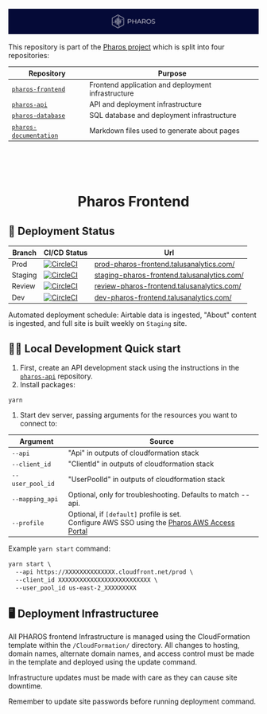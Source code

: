 [![Pharos](https://github.com/viralemergence/pharos-frontend/blob/prod/diagrams/pharos-banner.png)](https://pharos.viralemergence.org/)

This repository is part of the [Pharos project](https://pharos.viralemergence.org/)
which is split into four repositories:

| Repository                                                                       | Purpose                                            |
| -------------------------------------------------------------------------------- | -------------------------------------------------- |
| [`pharos-frontend`](https://github.com/viralemergence/pharos-frontend)           | Frontend application and deployment infrastructure |
| [`pharos-api`](https://github.com/viralemergence/pharos-api)                     | API and deployment infrastructure                  |
| [`pharos-database`](https://github.com/viralemergence/pharos-database)           | SQL database and deployment infrastructure         |
| [`pharos-documentation`](https://github.com/viralemergence/pharos-documentation) | Markdown files used to generate about pages        |

<br>
<br>
<br>
<h1 align="center">
  Pharos Frontend
</h1>

## 🚀 Deployment Status

| Branch  | CI/CD Status                                                                                                                                                                                                                                                                       | Url                                                                                                |
| ------- | ---------------------------------------------------------------------------------------------------------------------------------------------------------------------------------------------------------------------------------------------------------------------------------- | -------------------------------------------------------------------------------------------------- |
| Prod    | [![CircleCI](https://dl.circleci.com/status-badge/img/gh/talus-analytics-bus/pharos-frontend/tree/prod.svg?style=svg&circle-token=3adbf3c5aa0bc15ad4f90f724a9c4b7b52bbb6b7)](https://dl.circleci.com/status-badge/redirect/gh/talus-analytics-bus/pharos-frontend/tree/prod)       | [prod-pharos-frontend.talusanalytics.com/](https://prod-pharos-frontend.talusanalytics.com/)       |
| Staging | [![CircleCI](https://dl.circleci.com/status-badge/img/gh/talus-analytics-bus/pharos-frontend/tree/staging.svg?style=svg&circle-token=3adbf3c5aa0bc15ad4f90f724a9c4b7b52bbb6b7)](https://dl.circleci.com/status-badge/redirect/gh/talus-analytics-bus/pharos-frontend/tree/staging) | [staging-pharos-frontend.talusanalytics.com/](https://staging-pharos-frontend.talusanalytics.com/) |
| Review  | [![CircleCI](https://dl.circleci.com/status-badge/img/gh/talus-analytics-bus/pharos-frontend/tree/review.svg?style=svg&circle-token=3adbf3c5aa0bc15ad4f90f724a9c4b7b52bbb6b7)](https://dl.circleci.com/status-badge/redirect/gh/talus-analytics-bus/pharos-frontend/tree/review)   | [review-pharos-frontend.talusanalytics.com/](https://review-pharos-frontend.talusanalytics.com/)   |
| Dev     | [![CircleCI](https://dl.circleci.com/status-badge/img/gh/talus-analytics-bus/pharos-frontend/tree/dev.svg?style=svg&circle-token=3adbf3c5aa0bc15ad4f90f724a9c4b7b52bbb6b7)](https://dl.circleci.com/status-badge/redirect/gh/talus-analytics-bus/pharos-frontend/tree/dev)         | [dev-pharos-frontend.talusanalytics.com/](https://dev-pharos-frontend.talusanalytics.com/)         |

Automated deployment schedule: Airtable data is ingested, "About" content is ingested, and full site is built weekly on `Staging` site.

## 👩‍💻 Local Development Quick start

1. First, create an API development stack using the instructions in the [`pharos-api`](https://github.com/viralemergence/pharos-api) repository.
1. Install packages:

```
yarn
```

1. Start dev server, passing arguments for the resources you want to connect to:

<!-- | Argument         | Description                                                          | Source                                                                                            | -->
<!-- | ---------------- | -------------------------------------------------------------------- | ------------------------------------------------------------------------------------------------- | -->
<!-- | `--api`          | Cloudfront distribution url for the main API                         | "Outputs" section of cloudformation stack                                                         | -->
<!-- | `--mapping_api`  | Cloudfront distribution url for the mapping API                      | "Outputs" section of cloudformation stack                                                         | -->
<!-- | `--client_id`    | AWS Cognito client ID                                                | "Outputs" section of cloudformation stack                                                         | -->
<!-- | `--user_pool_id` | AWS Cognito user pool ID                                             | "Outputs" section of cloudformation stack                                                         | -->
<!-- | `--profile`      | AWS SSO Profile with developer-level credentials for Pharos Prod AWS | Configure AWS SSO using the [Pharos AWS Access Portal](https://viralemergence.awsapps.com/start/) | -->

| Argument         | Source                                                                                                                                           |
| ---------------- | ------------------------------------------------------------------------------------------------------------------------------------------------ |
| `--api`          | "Api" in outputs of cloudformation stack                                                                                                         |
| `--client_id`    | "ClientId" in outputs of cloudformation stack                                                                                                    |
| `--user_pool_id` | "UserPoolId" in outputs of cloudformation stack                                                                                                  |
| `--mapping_api`  | Optional, only for troubleshooting. Defaults to match --api.                                                                                     |
| `--profile`      | Optional, if `[default]` profile is set. </br> Configure AWS SSO using the [Pharos AWS Access Portal](https://viralemergence.awsapps.com/start/) |

Example `yarn start` command:

<!-- ``` -->
<!-- yarn start \ -->
<!--   --api [CF Distribution URL] \ -->
<!--   --profile [AWS SSO Profile] \ -->
<!--   --client_id [AWS Cognito Client ID] \ -->
<!--   --user_pool_id [AWS Cognito User Pool ID] -->
<!-- ``` -->

```
yarn start \
  --api https://XXXXXXXXXXXXXX.cloudfront.net/prod \
  --client_id XXXXXXXXXXXXXXXXXXXXXXXXXX \
  --user_pool_id us-east-2_XXXXXXXXX
```

## 🖥 Deployment Infrastructuree

All PHAROS frontend Infrastructure is managed using the CloudFormation template within
the `/CloudFormation/` directory. All changes to hosting, domain names, alternate domain
names, and access control must be made in the template and deployed using the update command.

Infrastructure updates must be made with care as they can cause site downtime.

Remember to update site passwords before running deployment command.
